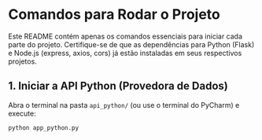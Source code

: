 # Comandos para Rodar o Projeto

Este README contém apenas os comandos essenciais para iniciar cada parte do projeto.
Certifique-se de que as dependências para Python (Flask) e Node.js (express, axios, cors) já estão instaladas em seus respectivos projetos.

## 1. Iniciar a API Python (Provedora de Dados)

Abra o terminal na pasta `api_python/` (ou use o terminal do PyCharm) e execute:

```bash
python app_python.py
